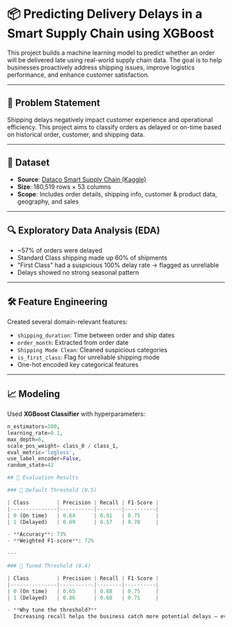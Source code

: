 # 📦 Predicting Delivery Delays in a Smart Supply Chain using XGBoost

This project builds a machine learning model to predict whether an order will be delivered late using real-world supply chain data. The goal is to help businesses proactively address shipping issues, improve logistics performance, and enhance customer satisfaction.

---

## 🧠 Problem Statement

Shipping delays negatively impact customer experience and operational efficiency. This project aims to classify orders as delayed or on-time based on historical order, customer, and shipping data.

---

## 📁 Dataset

- **Source**: [Dataco Smart Supply Chain (Kaggle)](https://www.kaggle.com/datasets/shashwatwork/dataco-smart-supply-chain-for-big-data-analysis)
- **Size**: 180,519 rows × 53 columns
- **Scope**: Includes order details, shipping info, customer & product data, geography, and sales

---

## 🔍 Exploratory Data Analysis (EDA)

- ~57% of orders were delayed
- Standard Class shipping made up 60% of shipments
- "First Class" had a suspicious 100% delay rate → flagged as unreliable
- Delays showed no strong seasonal pattern

---

## 🛠️ Feature Engineering

Created several domain-relevant features:

- `shipping_duration`: Time between order and ship dates
- `order_month`: Extracted from order date
- `Shipping Mode Clean`: Cleaned suspicious categories
- `is_first_class`: Flag for unreliable shipping mode
- One-hot encoded key categorical features

---

## 📈 Modeling

Used **XGBoost Classifier** with hyperparameters:
```python
n_estimators=100,
learning_rate=0.1,
max_depth=6,
scale_pos_weight= class_0 / class_1,
eval_metric='logloss',
use_label_encoder=False,
random_state=42

## 📐 Evaluation Results

### 🔹 Default Threshold (0.5)

| Class         | Precision | Recall | F1-Score |
|---------------|-----------|--------|----------|
| 0 (On time)   | 0.64      | 0.91   | 0.75     |
| 1 (Delayed)   | 0.89      | 0.57   | 0.70     |

- **Accuracy**: 73%  
- **Weighted F1-score**: 72%

---

### 🔸 Tuned Threshold (0.4)

| Class         | Precision | Recall | F1-Score |
|---------------|-----------|--------|----------|
| 0 (On time)   | 0.65      | 0.88   | 0.75     |
| 1 (Delayed)   | 0.86      | 0.60   | 0.71     |

- **Why tune the threshold?**  
  Increasing recall helps the business catch more potential delays — even with a small drop in precision. This trade-off favors **early detection** over **perfect accuracy**.

